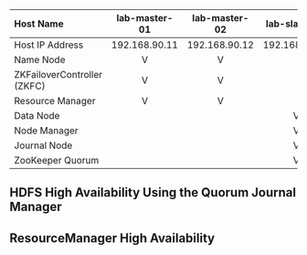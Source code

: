 <!--
| Host Name     | Host IP Address | Name Node | ZKFailoverController (ZKFC) | Resource Manager | Data Node | Node Manager | Journal Node | ZooKeeper Quorum |
| :------------ | :-------------- | :-------: | :-------------------------: | :--------------: | :-------: | :----------: | :----------: | :--------------: |
| lab-master-01 | 192.168.90.11   | V         | V                           | V                |           |              |              |                  |
| lab-master-02 | 192.168.90.12   | V         | V                           | V                |           |              |              |                  |
| lab-slave-01  | 192.168.90.21   |           |                             |                  | V         | V            | V            | V                |
| lab-slave-02  | 192.168.90.22   |           |                             |                  | V         | V            | V            | V                |
| lab-slave-03  | 192.168.90.23   |           |                             |                  | V         | V            | V            | V                |
-->

| Host Name                    | lab-master-01   | lab-master-02   | lab-slave-01    | lab-slave-02    | lab-slave-03    |
| :--------------------------- | :-------------: | :-------------: | :-------------: | :-------------: | :-------------: |
| Host IP Address              | 192.168.90.11   | 192.168.90.12   | 192.168.90.21   | 192.168.90.22   | 192.168.90.23   |
| Name Node                    | V               | V               |                 |                 |                 |
| ZKFailoverController (ZKFC)  | V               | V               |                 |                 |                 |
| Resource Manager             | V               | V               |                 |                 |                 |
| Data Node                    |                 |                 | V               | V               | V               |
| Node Manager                 |                 |                 | V               | V               | V               |
| Journal Node                 |                 |                 | V               | V               | V               |
| ZooKeeper Quorum             |                 |                 | V               | V               | V               |

## HDFS High Availability Using the Quorum Journal Manager

## ResourceManager High Availability